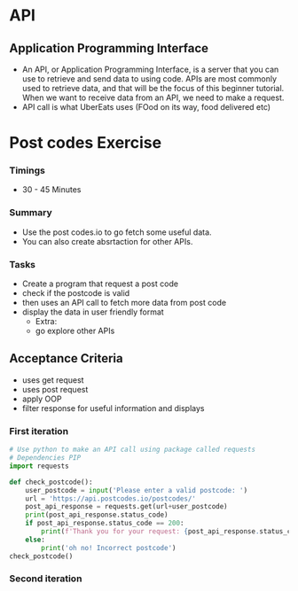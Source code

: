 # API
## Application Programming Interface
- An API, or Application Programming Interface, is a server that you can use to retrieve and send data to using code. APIs are most commonly used to retrieve data, and that will be the focus of this beginner tutorial. When we want to receive data from an API, we need to make a request.
- API call is what UberEats uses (FOod on its way, food delivered etc)

# Post codes Exercise

### Timings
- 30 - 45 Minutes

### Summary
- Use the post codes.io to go fetch some useful data.
- You can also create absrtaction for other APIs.

### Tasks

* Create a program that request a post code
* check if the postcode is valid
* then uses an API call to fetch more data from post code
* display the data in user friendly format 
  * Extra:
  * go explore other APIs

## Acceptance Criteria

* uses get request
* uses post request
* apply OOP
* filter response for useful information and displays
### First iteration
```python
# Use python to make an API call using package called requests
# Dependencies PIP
import requests

def check_postcode():
    user_postcode = input('Please enter a valid postcode: ')
    url = 'https://api.postcodes.io/postcodes/'
    post_api_response = requests.get(url+user_postcode)
    print(post_api_response.status_code)
    if post_api_response.status_code == 200:
        print(f'Thank you for your request: {post_api_response.status_code}')
    else:
        print('oh no! Incorrect postcode')
check_postcode()
```
### Second iteration

